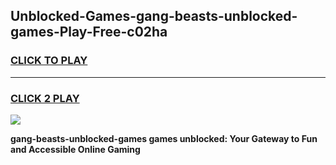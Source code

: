 
## Unblocked-Games-gang-beasts-unblocked-games-Play-Free-c02ha
<h3>
<a href="https://premium76.site?title=gang-beasts-unblocked-games&ref=15A">CLICK TO PLAY</a></h3>
<hr>

<h3>
<a href="https://premium76.site?title=gang-beasts-unblocked-games&ref=15A">CLICK 2 PLAY</a>
  
</h3>

<a href="https://premium76.site?title=gang-beasts-unblocked-games&ref=15A"><img src="https://clearcache.store/games.png"></a>


**gang-beasts-unblocked-games games unblocked: Your Gateway to Fun and Accessible Online Gaming**
